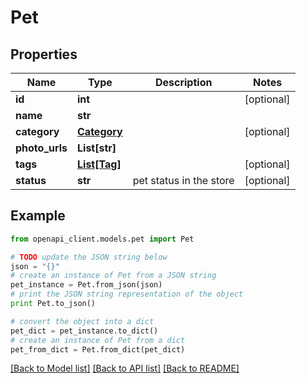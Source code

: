 # Pet


## Properties
Name | Type | Description | Notes
------------ | ------------- | ------------- | -------------
**id** | **int** |  | [optional] 
**name** | **str** |  | 
**category** | [**Category**](Category.md) |  | [optional] 
**photo_urls** | **List[str]** |  | 
**tags** | [**List[Tag]**](Tag.md) |  | [optional] 
**status** | **str** | pet status in the store | [optional] 

## Example

```python
from openapi_client.models.pet import Pet

# TODO update the JSON string below
json = "{}"
# create an instance of Pet from a JSON string
pet_instance = Pet.from_json(json)
# print the JSON string representation of the object
print Pet.to_json()

# convert the object into a dict
pet_dict = pet_instance.to_dict()
# create an instance of Pet from a dict
pet_from_dict = Pet.from_dict(pet_dict)
```
[[Back to Model list]](../README.md#documentation-for-models) [[Back to API list]](../README.md#documentation-for-api-endpoints) [[Back to README]](../README.md)



